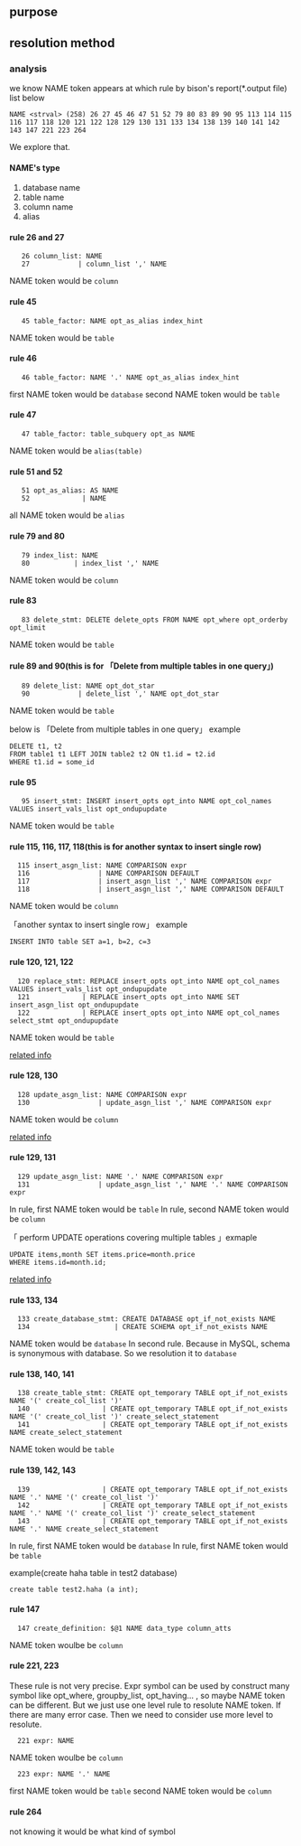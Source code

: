 ## purpose

## resolution method

### analysis
we know NAME token appears at which rule by bison's report(*.output file)
list below
```text
NAME <strval> (258) 26 27 45 46 47 51 52 79 80 83 89 90 95 113 114 115 116 117 118 120 121 122 128 129 130 131 133 134 138 139 140 141 142 143 147 221 223 264
```
We explore that.

#### NAME's type
1. database name
2. table name
3. column name
4. alias

#### rule 26 and 27
```text
   26 column_list: NAME
   27            | column_list ',' NAME
```
NAME token would be `column`

#### rule 45
```text
   45 table_factor: NAME opt_as_alias index_hint
```
NAME token would be `table`

#### rule 46
```text
   46 table_factor: NAME '.' NAME opt_as_alias index_hint
```
first NAME token would be `database`
second NAME token would be `table`

#### rule 47
```text
   47 table_factor: table_subquery opt_as NAME
```
NAME token would be `alias(table)`

#### rule 51 and 52
```text
   51 opt_as_alias: AS NAME
   52             | NAME
```
all NAME token would be `alias`

#### rule 79 and 80
```text
   79 index_list: NAME
   80           | index_list ',' NAME
```
NAME token would be `column`

#### rule 83
```text
   83 delete_stmt: DELETE delete_opts FROM NAME opt_where opt_orderby opt_limit
```
NAME token would be `table`

#### rule 89 and 90(this is for 「Delete from multiple tables in one query」)
```text
   89 delete_list: NAME opt_dot_star
   90            | delete_list ',' NAME opt_dot_star
```
NAME token would be `table`

below is 「Delete from multiple tables in one query」 example
```text
DELETE t1, t2 
FROM table1 t1 LEFT JOIN table2 t2 ON t1.id = t2.id 
WHERE t1.id = some_id
```

#### rule 95
```text
   95 insert_stmt: INSERT insert_opts opt_into NAME opt_col_names VALUES insert_vals_list opt_ondupupdate
```
NAME token would be `table`

#### rule 115, 116, 117, 118(this is for another syntax to insert single row)
```text
  115 insert_asgn_list: NAME COMPARISON expr
  116                 | NAME COMPARISON DEFAULT
  117                 | insert_asgn_list ',' NAME COMPARISON expr
  118                 | insert_asgn_list ',' NAME COMPARISON DEFAULT
```
NAME token would be `column
`

「another syntax to insert single row」 example
```text
INSERT INTO table SET a=1, b=2, c=3
```

#### rule 120, 121, 122
```text
  120 replace_stmt: REPLACE insert_opts opt_into NAME opt_col_names VALUES insert_vals_list opt_ondupupdate
  121             | REPLACE insert_opts opt_into NAME SET insert_asgn_list opt_ondupupdate
  122             | REPLACE insert_opts opt_into NAME opt_col_names select_stmt opt_ondupupdate
```
NAME token would be `table`

[related info](https://dev.mysql.com/doc/refman/8.0/en/replace.html)

#### rule 128, 130
```text
  128 update_asgn_list: NAME COMPARISON expr
  130                 | update_asgn_list ',' NAME COMPARISON expr
```
NAME token would be `column`

[related info](https://dev.mysql.com/doc/refman/8.0/en/update.html)

#### rule 129, 131
```text
  129 update_asgn_list: NAME '.' NAME COMPARISON expr
  131                 | update_asgn_list ',' NAME '.' NAME COMPARISON expr
```
In rule, first NAME token would be `table`
In rule, second NAME token would be `column`

「 perform UPDATE operations covering multiple tables 」exmaple
```text
UPDATE items,month SET items.price=month.price
WHERE items.id=month.id;
```

[related info](https://dev.mysql.com/doc/refman/8.0/en/update.html)

#### rule 133, 134
```text
  133 create_database_stmt: CREATE DATABASE opt_if_not_exists NAME
  134                     | CREATE SCHEMA opt_if_not_exists NAME
```
NAME token would be `database`
In second rule. Because in MySQL, schema is synonymous with database. So we resolution it to `database`

#### rule 138, 140, 141
```text
  138 create_table_stmt: CREATE opt_temporary TABLE opt_if_not_exists NAME '(' create_col_list ')'
  140                  | CREATE opt_temporary TABLE opt_if_not_exists NAME '(' create_col_list ')' create_select_statement
  141                  | CREATE opt_temporary TABLE opt_if_not_exists NAME create_select_statement
```
NAME token would be `table`

#### rule 139, 142, 143
```text
  139                  | CREATE opt_temporary TABLE opt_if_not_exists NAME '.' NAME '(' create_col_list ')'
  142                  | CREATE opt_temporary TABLE opt_if_not_exists NAME '.' NAME '(' create_col_list ')' create_select_statement
  143                  | CREATE opt_temporary TABLE opt_if_not_exists NAME '.' NAME create_select_statement
```
In rule, first NAME token would be `database`
In rule, first NAME token would be `table`

example(create haha table in test2 database)
```text
create table test2.haha (a int);
```

#### rule 147
```text
  147 create_definition: $@1 NAME data_type column_atts
```
NAME token woulbe be `column`

#### rule 221, 223
These rule is not very precise. Expr symbol can be used by construct many symbol like opt_where, groupby_list, opt_having... , 
so maybe NAME token can be different. But we just use one level rule to resolute NAME token. If there are many error case. Then we need to consider use more level to resolute.

```text
  221 expr: NAME
```
NAME token woulbe be `column`

```text
  223 expr: NAME '.' NAME
```
first NAME token would be `table`
second NAME token would be `column`

#### rule 264
not knowing it would be what kind of symbol